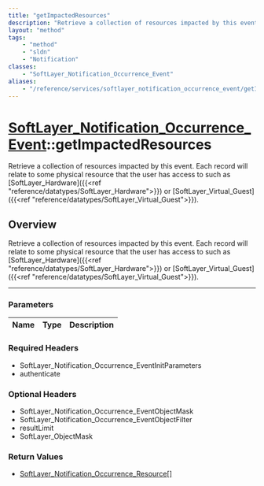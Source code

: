 ```yaml
---
title: "getImpactedResources"
description: "Retrieve a collection of resources impacted by this event. Each record will relate to some physical resource that the us... "
layout: "method"
tags:
    - "method"
    - "sldn"
    - "Notification"
classes:
    - "SoftLayer_Notification_Occurrence_Event"
aliases:
    - "/reference/services/softlayer_notification_occurrence_event/getImpactedResources"
---
```

# [SoftLayer_Notification_Occurrence_Event](/reference/services/SoftLayer_Notification_Occurrence_Event)::getImpactedResources


Retrieve a collection of resources impacted by this event. Each record will relate to some physical resource that the user has access to such as [SoftLayer_Hardware]({{<ref "reference/datatypes/SoftLayer_Hardware">}}) or [SoftLayer_Virtual_Guest]({{<ref "reference/datatypes/SoftLayer_Virtual_Guest">}}).


## Overview 
Retrieve a collection of resources impacted by this event. Each record will relate to some physical resource that the user has access to such as [SoftLayer_Hardware]({{<ref "reference/datatypes/SoftLayer_Hardware">}}) or [SoftLayer_Virtual_Guest]({{<ref "reference/datatypes/SoftLayer_Virtual_Guest">}}).

-----

### Parameters 
|Name | Type | Description |
| --- | --- | --- |


### Required Headers
* SoftLayer_Notification_Occurrence_EventInitParameters
* authenticate


### Optional Headers
* SoftLayer_Notification_Occurrence_EventObjectMask
* SoftLayer_Notification_Occurrence_EventObjectFilter
* resultLimit
* SoftLayer_ObjectMask

### Return Values
* <a href='/reference/datatypes/SoftLayer_Notification_Occurrence_Resource'>SoftLayer_Notification_Occurrence_Resource[] </a>




